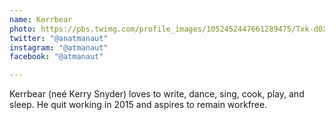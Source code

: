 ```yaml
---
name: Kerrbear
photo: https://pbs.twimg.com/profile_images/1052452447661289475/Txk-d0XB_400x400.jpg
twitter: "@anatmanaut"
instagram: "@atmanaut"
facebook: "@atmanaut"

---
```

Kerrbear (neé Kerry Snyder) loves to write, dance, sing, cook, play, and
sleep. He quit working in 2015 and aspires to remain workfree.
